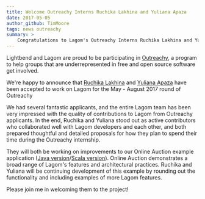 ```yaml
---
title: Welcome Outreachy Interns Ruchika Lakhina and Yuliana Apaza
date: 2017-05-05
author_github: TimMoore
tags: news outreachy
summary: >
    Congratulations to Lagom's Outreachy Interns Ruchika Lakhina and Yuliana Apaza!
---
```


Lightbend and Lagom are proud to be participating in [Outreachy](https://gnome.org/outreachy/), a program to help groups that are underrepresented in free and open source software get involved.

We're happy to announce that [Ruchika Lakhina](https://github.com/lakhina) and [Yuliana Apaza](https://yuliana.me/) have been accepted to work on Lagom for the May - August 2017 round of Outreachy

We had several fantastic applicants, and the entire Lagom team has been very impressed with the quality of contributions to Lagom from Outreachy applicants. In the end, Ruchika and Yuliana stood out as active contributors who collaborated well with Lagom developers and each other, and both prepared thoughtful and detailed proposals for how they plan to spend their time during the Outreachy internship.

They will both be working on improvements to our Online Auction example application ([Java version](https://github.com/lagom/online-auction-java)/[Scala version](https://github.com/lagom/online-auction-scala)). Online Auction demonstrates a broad range of Lagom's features and architectural practices. Ruchika and Yuliana will be continuing development of this example by rounding out the functionality and including examples of more Lagom features.

Please join me in welcoming them to the project!
